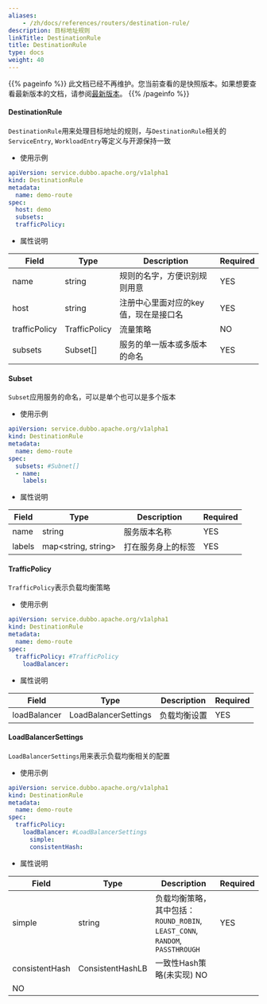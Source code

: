 ```yaml
---
aliases:
    - /zh/docs/references/routers/destination-rule/
description: 目标地址规则
linkTitle: DestinationRule
title: DestinationRule
type: docs
weight: 40
---
```




{{% pageinfo %}} 此文档已经不再维护。您当前查看的是快照版本。如果想要查看最新版本的文档，请参阅[最新版本](/zh-cn/docs3-v2/java-sdk/advanced-features-and-usage/traffic/mesh-style/destination-rule/)。
{{% /pageinfo %}}

#### DestinationRule
`DestinationRule`用来处理目标地址的规则，与`DestinationRule`相关的`ServiceEntry`, `WorkloadEntry`等定义与开源保持一致
+ 使用示例

```yaml
apiVersion: service.dubbo.apache.org/v1alpha1
kind: DestinationRule
metadata:
  name: demo-route
spec:
  host: demo
  subsets:
  trafficPolicy:
```
+ 属性说明

| Field | Type | Description | Required |
| --- | --- | --- | --- |
| name | string | 规则的名字，方便识别规则用意 | YES |
| host | string | 注册中心里面对应的key值，现在是接口名 | YES |
| trafficPolicy | TrafficPolicy | 流量策略 | NO |
| subsets | Subset[] | 服务的单一版本或多版本的命名 | YES |

#### Subset
`Subset`应用服务的命名，可以是单个也可以是多个版本
+ 使用示例

```yaml
apiVersion: service.dubbo.apache.org/v1alpha1
kind: DestinationRule
metadata:
  name: demo-route
spec:
  subsets: #Subnet[]
  - name:
    labels:
```
+ 属性说明

| Field | Type | Description | Required |
| --- | --- | --- | --- |
| name | string | 服务版本名称 | YES |
| labels | map<string, string> | 打在服务身上的标签 | YES |

#### TrafficPolicy
`TrafficPolicy`表示负载均衡策略
+ 使用示例

```yaml
apiVersion: service.dubbo.apache.org/v1alpha1
kind: DestinationRule
metadata:
  name: demo-route
spec:
  trafficPolicy: #TrafficPolicy
    loadBalancer:
```
+ 属性说明

| Field | Type | Description | Required |
| --- | --- | --- | --- |
| loadBalancer | LoadBalancerSettings | 负载均衡设置 | YES |

#### LoadBalancerSettings
`LoadBalancerSettings`用来表示负载均衡相关的配置
+ 使用示例

```yaml
apiVersion: service.dubbo.apache.org/v1alpha1
kind: DestinationRule
metadata:
  name: demo-route
spec:
  trafficPolicy: 
    loadBalancer: #LoadBalancerSettings
      simple:
      consistentHash:
```
+ 属性说明

| Field | Type | Description | Required |
| --- | --- | --- | --- |
| simple | string | 负载均衡策略，其中包括：`ROUND_ROBIN`, `LEAST_CONN`, `RANDOM`, `PASSTHROUGH` | YES |
| consistentHash | ConsistentHashLB | 一致性Hash策略(未实现)	NO
 | NO |